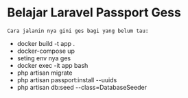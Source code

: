 # Belajar Laravel Passport Gess
    Cara jalanin nya gini ges bagi yang belum tau:
- docker build -t app .
- docker-compose up
- seting env nya ges
- docker exec -it app bash
- php artisan migrate
- php artisan passport:install --uuids 
- php artisan db:seed --class=DatabaseSeeder
